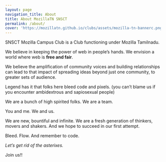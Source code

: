 ```yaml
---
layout: page
navigation_title: About
title: About MozillaTN SNSCT
permalink: /about/
cover: 'https://mozillatn.github.io/clubs/assets/mozilla-tn-bannerc.png'
---
```


SNSCT Mozilla Campus Club is a Club functioning under Mozilla Tamilnadu.

We believe in keeping the power of web in people’s hands. We envision a world where web is **free and fair**.

We believe the amplification of community voices and building relationships can lead to that impact of spreading ideas beyond just one community, to greater sets of audience.

Legend has it that folks here bleed code and pixels. (you can’t blame us if you encounter ambidextrous and sapiosexual people)

We are a bunch of high spirited folks. We are a team.

You and me. We and us.

We are new, bountiful and infinite. We are a fresh generation of thinkers, movers and shakers. And we hope to succeed in our first attempt.

Bleed. Flow. And remember to code.

*Let’s get rid of the asterixes.*

Join us!!
